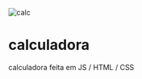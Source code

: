 ![calc](https://user-images.githubusercontent.com/85976619/133872384-cd95316c-cd6c-4f54-822c-bf6f27d1c372.gif)
# calculadora
calculadora feita em JS / HTML / CSS
